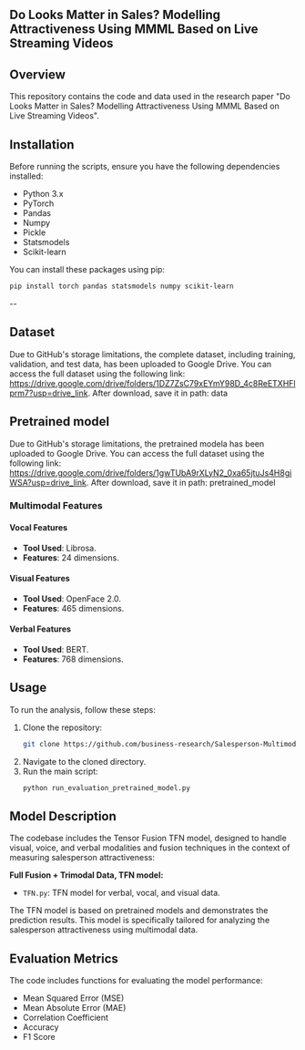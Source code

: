 
## Do Looks Matter in Sales? Modelling Attractiveness Using MMML Based on Live Streaming Videos

## Overview
This repository contains the code and data used in the research paper "Do Looks Matter in Sales? Modelling Attractiveness Using MMML Based on Live Streaming Videos". 

## Installation
Before running the scripts, ensure you have the following dependencies installed:
- Python 3.x
- PyTorch
- Pandas
- Numpy
- Pickle
- Statsmodels
- Scikit-learn

You can install these packages using pip:
```bash
pip install torch pandas statsmodels numpy scikit-learn
```
--

## Dataset
Due to GitHub's storage limitations, the complete dataset, including training, validation, and test data, has been uploaded to Google Drive.
You can access the full dataset using the following link: https://drive.google.com/drive/folders/1DZ7ZsC79xEYmY98D_4c8ReETXHFlprm7?usp=drive_link.
After download, save it in path: data


## Pretrained model
Due to GitHub's storage limitations, the pretrained modela has been uploaded to Google Drive. 
You can access the full dataset using the following link: https://drive.google.com/drive/folders/1gwTUbA9rXLyN2_0xa65jtuJs4H8giWSA?usp=drive_link.
After download, save it in path: pretrained_model

### Multimodal Features 
#### Vocal Features
- **Tool Used**: Librosa.
- **Features**: 24 dimensions.


#### Visual Features
- **Tool Used**: OpenFace 2.0.
- **Features**: 465 dimensions.


#### Verbal Features
- **Tool Used**: BERT.
- **Features**: 768 dimensions.




## Usage
To run the analysis, follow these steps:
1. Clone the repository:
   ```bash
   git clone https://github.com/business-research/Salesperson-Multimodal-Attractiveness.
   ```
2. Navigate to the cloned directory.
3. Run the main script:
   ```bash
   python run_evaluation_pretrained_model.py
   ```


## Model Description
The codebase includes the Tensor Fusion TFN model, designed to handle visual, voice, and verbal  modalities and fusion techniques in the context of measuring salesperson attractiveness:

 **Full Fusion + Trimodal Data, TFN model:**
   - `TFN.py`: TFN model for verbal, vocal, and visual data.

The TFN model is based on pretrained models and demonstrates the prediction results. This model is specifically tailored for analyzing the salesperson attractiveness using multimodal data.



## Evaluation Metrics
The code includes functions for evaluating the model performance:
- Mean Squared Error (MSE)
- Mean Absolute Error (MAE)
- Correlation Coefficient
- Accuracy
- F1 Score


